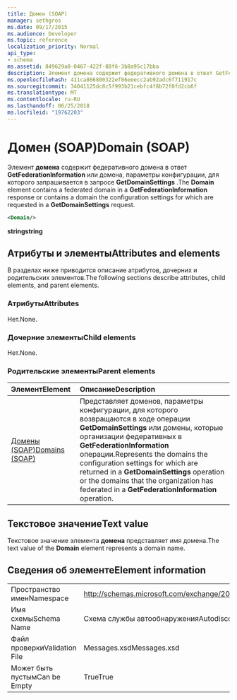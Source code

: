 ```yaml
---
title: Домен (SOAP)
manager: sethgros
ms.date: 09/17/2015
ms.audience: Developer
ms.topic: reference
localization_priority: Normal
api_type:
- schema
ms.assetid: 849629a0-0467-422f-88f6-3b8a95c17bba
description: Элемент домена содержит федеративного домена в ответ GetFederationInformation или домена, параметры конфигурации, для которого запрашивается в запросе GetDomainSettings.
ms.openlocfilehash: 411ca866800322ef06eeecc2ab92adc6f711917c
ms.sourcegitcommit: 34041125dc8c5f993b21cebfc4f8b72f0fd2cb6f
ms.translationtype: MT
ms.contentlocale: ru-RU
ms.lasthandoff: 06/25/2018
ms.locfileid: "19762203"
---
```

# <a name="domain-soap"></a><span data-ttu-id="38ece-103">Домен (SOAP)</span><span class="sxs-lookup"><span data-stu-id="38ece-103">Domain (SOAP)</span></span>

<span data-ttu-id="38ece-104">Элемент **домена** содержит федеративного домена в ответ **GetFederationInformation** или домена, параметры конфигурации, для которого запрашивается в запросе **GetDomainSettings** .</span><span class="sxs-lookup"><span data-stu-id="38ece-104">The **Domain** element contains a federated domain in a **GetFederationInformation** response or contains a domain the configuration settings for which are requested in a **GetDomainSettings** request.</span></span> 
  
```XML
<Domain/> 
```

 <span data-ttu-id="38ece-105">**string**</span><span class="sxs-lookup"><span data-stu-id="38ece-105">**string**</span></span>
## <a name="attributes-and-elements"></a><span data-ttu-id="38ece-106">Атрибуты и элементы</span><span class="sxs-lookup"><span data-stu-id="38ece-106">Attributes and elements</span></span>

<span data-ttu-id="38ece-107">В разделах ниже приводится описание атрибутов, дочерних и родительских элементов.</span><span class="sxs-lookup"><span data-stu-id="38ece-107">The following sections describe attributes, child elements, and parent elements.</span></span>
  
### <a name="attributes"></a><span data-ttu-id="38ece-108">Атрибуты</span><span class="sxs-lookup"><span data-stu-id="38ece-108">Attributes</span></span>

<span data-ttu-id="38ece-109">Нет.</span><span class="sxs-lookup"><span data-stu-id="38ece-109">None.</span></span>
  
### <a name="child-elements"></a><span data-ttu-id="38ece-110">Дочерние элементы</span><span class="sxs-lookup"><span data-stu-id="38ece-110">Child elements</span></span>

<span data-ttu-id="38ece-111">Нет.</span><span class="sxs-lookup"><span data-stu-id="38ece-111">None.</span></span>
  
### <a name="parent-elements"></a><span data-ttu-id="38ece-112">Родительские элементы</span><span class="sxs-lookup"><span data-stu-id="38ece-112">Parent elements</span></span>

|<span data-ttu-id="38ece-113">**Элемент**</span><span class="sxs-lookup"><span data-stu-id="38ece-113">**Element**</span></span>|<span data-ttu-id="38ece-114">**Описание**</span><span class="sxs-lookup"><span data-stu-id="38ece-114">**Description**</span></span>|
|:-----|:-----|
|[<span data-ttu-id="38ece-115">Домены (SOAP)</span><span class="sxs-lookup"><span data-stu-id="38ece-115">Domains (SOAP)</span></span>](domains-soap.md) <br/> |<span data-ttu-id="38ece-116">Представляет доменов, параметры конфигурации, для которого возвращаются в ходе операции **GetDomainSettings** или домены, которые организации федеративных в **GetFederationInformation** операции.</span><span class="sxs-lookup"><span data-stu-id="38ece-116">Represents the domains the configuration settings for which are returned in a **GetDomainSettings** operation or the domains that the organization has federated in a **GetFederationInformation** operation.</span></span>  <br/> |
   
## <a name="text-value"></a><span data-ttu-id="38ece-117">Текстовое значение</span><span class="sxs-lookup"><span data-stu-id="38ece-117">Text value</span></span>

<span data-ttu-id="38ece-118">Текстовое значение элемента **домена** представляет имя домена.</span><span class="sxs-lookup"><span data-stu-id="38ece-118">The text value of the **Domain** element represents a domain name.</span></span> 
  
## <a name="element-information"></a><span data-ttu-id="38ece-119">Сведения об элементе</span><span class="sxs-lookup"><span data-stu-id="38ece-119">Element information</span></span>

|||
|:-----|:-----|
|<span data-ttu-id="38ece-120">Пространство имен</span><span class="sxs-lookup"><span data-stu-id="38ece-120">Namespace</span></span>  <br/> |http://schemas.microsoft.com/exchange/2010/Autodiscover  <br/> |
|<span data-ttu-id="38ece-121">Имя схемы</span><span class="sxs-lookup"><span data-stu-id="38ece-121">Schema Name</span></span>  <br/> |<span data-ttu-id="38ece-122">Схема службы автообнаружения</span><span class="sxs-lookup"><span data-stu-id="38ece-122">Autodiscover schema</span></span>  <br/> |
|<span data-ttu-id="38ece-123">Файл проверки</span><span class="sxs-lookup"><span data-stu-id="38ece-123">Validation File</span></span>  <br/> |<span data-ttu-id="38ece-124">Messages.xsd</span><span class="sxs-lookup"><span data-stu-id="38ece-124">Messages.xsd</span></span>  <br/> |
|<span data-ttu-id="38ece-125">Может быть пустым</span><span class="sxs-lookup"><span data-stu-id="38ece-125">Can be Empty</span></span>  <br/> |<span data-ttu-id="38ece-126">True</span><span class="sxs-lookup"><span data-stu-id="38ece-126">True</span></span>  <br/> |
   

